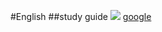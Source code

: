 #English
##study guide 
![](http://pic.58pic.com/58pic/15/24/37/58PIC0k58PIC7bi_1024.jpg)
[google](http://www.google.com)
